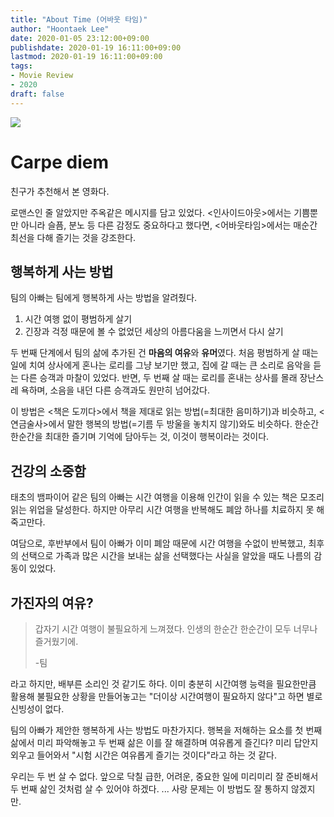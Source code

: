 ```yaml
---
title: "About Time (어바웃 타임)"
author: "Hoontaek Lee"
date: 2020-01-05 23:12:00+09:00
publishdate: 2020-01-19 16:11:00+09:00
lastmod: 2020-01-19 16:11:00+09:00
tags:
- Movie Review
- 2020
draft: false
---
```


![](https://movie-phinf.pstatic.net/20130828_195/1377677053775aFJQA_JPEG/movie_image.jpg?type=m665_443_2)

# Carpe diem

친구가 추천해서 본 영화다.

로맨스인 줄 알았지만 주옥같은 메시지를 담고 있었다. <인사이드아웃>에서는 기쁨뿐만 아니라 슬픔, 분노 등 다른 감정도 중요하다고 했다면, <어바웃타임>에서는 매순간 최선을 다해 즐기는 것을 강조한다.

## 행복하게 사는 방법

팀의 아빠는 팀에게 행복하게 사는 방법을 알려줬다.

1. 시간 여행 없이 평범하게 살기
2. 긴장과 걱정 때문에 볼 수 없었던 세상의 아름다움을 느끼면서 다시 살기

두 번째 단계에서 팀의 삶에 추가된 건 **마음의 여유**와 **유머**였다. 처음 평범하게 살 때는 일에 치여 상사에게 혼나는 로리를 그냥 보기만 했고, 집에 갈 때는 큰 소리로 음악을 듣는 다른 승객과 마찰이 있었다. 반면, 두 번째 살 때는 로리를 혼내는 상사를 몰래 장난스레 욕하며, 소음을 내던 다른 승객과도 원만히 넘어갔다.

이 방법은 <책은 도끼다>에서 책을 제대로 읽는 방법(=최대한 음미하기)과 비슷하고, <연금술사>에서 말한 행복의 방법(=기름 두 방울을 놓치지 않기)와도 비슷하다. 한순간 한순간을 최대한 즐기며 기억에 담아두는 것, 이것이 행복이라는 것이다.

## 건강의 소중함
태초의 뱀파이어 같은 팀의 아빠는 시간 여행을 이용해 인간이 읽을 수 있는 책은 모조리 읽는 위업을 달성한다. 하지만 아무리 시간 여행을 반복해도 폐암 하나를 치료하지 못 해 죽고만다.

여담으로, 후반부에서 팀이 아빠가 이미 폐암 때문에 시간 여행을 수없이 반복했고, 최후의 선택으로 가족과 많은 시간을 보내는 삶을 선택했다는 사실을 알았을 때도 나름의 감동이 있었다.

## 가진자의 여유?
> 갑자기 시간 여행이 불필요하게 느껴졌다. 인생의 한순간 한순간이 모두 너무나 즐거웠기에. 
>
> -팀

라고 하지만, 배부른 소리인 것 같기도 하다. 이미 충분히 시간여행 능력을 필요한만큼 활용해 불필요한 상황을 만들어놓고는 "더이상 시간여행이 필요하지 않다"고 하면 별로 신빙성이 없다.

팀의 아빠가 제안한 행복하게 사는 방법도 마찬가지다. 행복을 저해하는 요소를 첫 번째 삶에서 미리 파악해놓고 두 번째 삶은 이를 잘 해결하며 여유롭게 즐긴다? 미리 답안지 외우고 들어와서 "시험 시간은 여유롭게 즐기는 것이다"라고 하는 것 같다.

우리는 두 번 살 수 없다. 앞으로 닥칠 급한, 어려운, 중요한 일에 미리미리 잘 준비해서 두 번째 삶인 것처럼 살 수 있어야 하겠다. ... 사랑 문제는 이 방법도 잘 통하지 않겠지만.